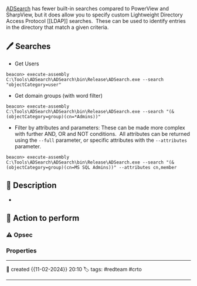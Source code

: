 
[ADSearch](https://github.com/tomcarver16/ADSearch) has fewer built-in searches compared to PowerView and SharpView, but it does allow you to specify custom Lightweight Directory Access Protocol [[LDAP]] searches.  These can be used to identify entries in the directory that match a given criteria.

## 🖊️ Searches

- Get Users

`beacon> execute-assembly C:\Tools\ADSearch\ADSearch\bin\Release\ADSearch.exe --search "objectCategory=user"`

- Get domain groups (with word filter)

`beacon> execute-assembly C:\Tools\ADSearch\ADSearch\bin\Release\ADSearch.exe --search "(&(objectCategory=group)(cn=*Admins))"`

- Filter by attributes and parameters:
These can be made more complex with further AND, OR and NOT conditions.  All attributes can be returned using the `--full` parameter, or specific attributes with the `--attributes` parameter.

`beacon> execute-assembly C:\Tools\ADSearch\ADSearch\bin\Release\ADSearch.exe --search "(&(objectCategory=group)(cn=MS SQL Admins))" --attributes cn,member`


## 📔 Description

- 

##  📗 Action to perform 


### ⚠ Opsec




### Properties
---
📆 created   {{11-02-2024}} 20:10
🏷️ tags: #redteam #crto 

---

